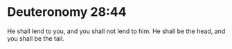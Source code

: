# Deuteronomy 28:44

He shall lend to you, and you shall not lend to him. He shall be the head, and you shall be the tail.
